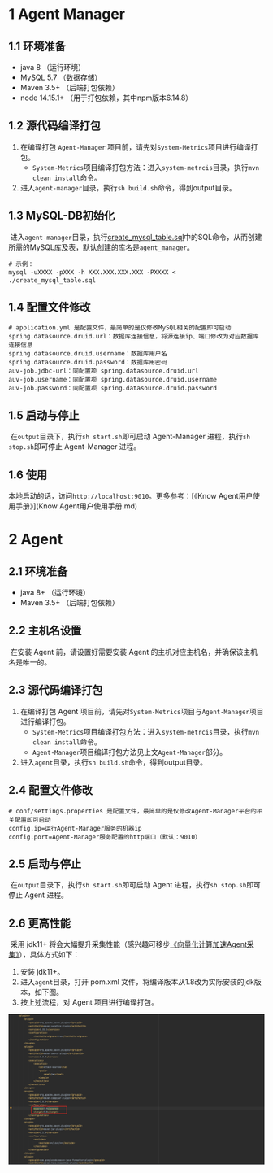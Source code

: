 # 1 Agent Manager

## 1.1 环境准备

- java 8 （运行环境）
- MySQL 5.7 （数据存储）
- Maven 3.5+ （后端打包依赖）
- node 14.15.1+ （用于打包依赖，其中npm版本6.14.8）

## 1.2 源代码编译打包

1. 在编译打包 `Agent-Manager` 项目前，请先对`System-Metrics`项目进行编译打包。
   - `System-Metrics`项目编译打包方法：进入`system-metrcis`目录，执行`mvn clean install`命令。
2. 进入`agent-manager`目录，执行`sh build.sh`命令，得到output目录。

## 1.3 MySQL-DB初始化

​	进入`agent-manager`目录，执行[create_mysql_table.sql](../agent-manager/create_mysql_table.sql)中的SQL命令，从而创建所需的MySQL库及表，默认创建的库名是`agent_manager`。

```
# 示例：
mysql -uXXXX -pXXX -h XXX.XXX.XXX.XXX -PXXXX < ./create_mysql_table.sql
```

## 1.4 配置文件修改

```
# application.yml 是配置文件，最简单的是仅修改MySQL相关的配置即可启动
spring.datasource.druid.url：数据库连接信息，将源连接ip、端口修改为对应数据库连接信息
spring.datasource.druid.username：数据库用户名
spring.datasource.druid.password：数据库用密码
auv-job.jdbc-url：同配置项 spring.datasource.druid.url
auv-job.username：同配置项 spring.datasource.druid.username
auv-job.password：同配置项 spring.datasource.druid.password
```

## 1.5 启动与停止

​	在`output`目录下，执行`sh start.sh`即可启动 Agent-Manager 进程，执行`sh stop.sh`即可停止 Agent-Manager 进程。

## 1.6 使用

​	本地启动的话，访问`http://localhost:9010`。更多参考：[《Know Agent用户使用手册》](Know Agent用户使用手册.md)

# 2 Agent

## 2.1 环境准备

- java 8+ （运行环境）
- Maven 3.5+ （后端打包依赖）

## 2.2 主机名设置

​	在安装 Agent 前，请设置好需要安装 Agent 的主机对应主机名，并确保该主机名是唯一的。

## 2.3 源代码编译打包

1. 在编译打包 Agent 项目前，请先对`System-Metrics`项目与`Agent-Manager`项目进行编译打包。
   - `System-Metrics`项目编译打包方法：进入`system-metrcis`目录，执行`mvn clean install`命令。
   - `Agent-Manager`项目编译打包方法见上文`Agent-Manager`部分。
2. 进入`agent`目录，执行`sh build.sh`命令，得到output目录。

## 2.4 配置文件修改

```
# conf/settings.properties 是配置文件，最简单的是仅修改Agent-Manager平台的相关配置即可启动
config.ip=运行Agent-Manager服务的机器ip
config.port=Agent-Manager服务配置的http端口（默认：9010）
```

## 2.5 启动与停止

​	在`output`目录下，执行`sh start.sh`即可启动 Agent 进程，执行`sh stop.sh`即可停止 Agent 进程。

## 2.6 更高性能

​	采用 jdk11+ 将会大幅提升采集性能（感兴趣可移步[《向量化计算加速Agent采集》](向量化计算加速Agent采集.md)），具体方式如下：

1. 安装 jdk11+。
2. 进入`agent`目录，打开 pom.xml 文件，将编译版本从1.8改为实际安装的jdk版本，如下图。
3. 按上述流程，对 Agent 项目进行编译打包。

![jdk11升级](assets/jdk11升级.png)
